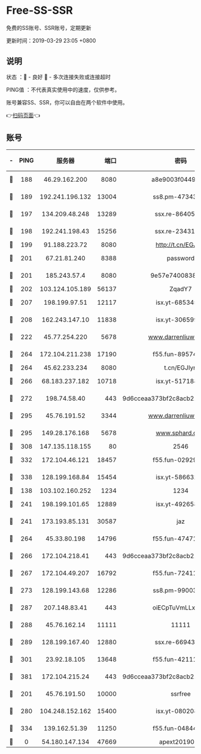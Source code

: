 # Free-SS-SSR

免费的SS账号、SSR账号，定期更新

更新时间：2019-03-29 23:05 +0800

## 说明

状态     ：🙂 - 良好 🙁 - 多次连接失败或连接超时

PING值   ：不代表真实使用中的速度，仅供参考。

账号兼容SS、SSR，你可以自由在两个软件中使用。

👉[扫码页面](https://liesauer.github.io/Free-SS-SSR/)👈

## 账号

|-|PING|服务器|端口|密码|加密方式|区域|
|:----:|:----:|:-----:|-----:|:----:|:----:|:----:|
|🙂|188|46.29.162.200|8080|a8e9003f0449cea5|chacha20-ietf|RU|
|🙂|189|192.241.196.132|13004|ss8.pm-47343847|aes-256-cfb|US|
|🙂|197|134.209.48.248|13289|ssx.re-86405821|aes-256-cfb|US|
|🙂|198|192.241.198.43|15256|ssx.re-23431176|aes-256-cfb|US|
|🙂|199|91.188.223.72|8080|http://t.cn/EGJIyrl|rc4-md5|RU|
|🙂|201|67.21.81.240|8388|password|aes-256-cfb|US|
|🙂|201|185.243.57.4|8080|9e57e7400838a01e|chacha20-ietf|US|
|🙂|202|103.124.105.189|56137|ZqadY7|chacha20|US|
|🙂|207|198.199.97.51|12117|isx.yt-68534554|aes-256-cfb|US|
|🙂|208|162.243.147.10|11838|isx.yt-30659922|aes-256-cfb|US|
|🙂|222|45.77.254.220|5678|www.darrenliuwei.com|aes-256-cfb|SG|
|🙂|264|172.104.211.238|17190|f55.fun-89574264|aes-256-cfb|US|
|🙂|264|45.62.233.234|8080|t.cn/EGJIyrl|rc4-md5|CA|
|🙂|266|68.183.237.182|10718|isx.yt-51718808|aes-256-cfb|SG|
|🙂|272|198.74.58.40|443|9d6cceaa373bf2c8acb22e60b6a58be6|aes-256-cfb|US|
|🙂|295|45.76.191.52|3344|www.darrenliuwei.com|aes-256-cfb|JP|
|🙂|295|149.28.176.168|5678|www.sphard.com|aes-256-cfb|AU|
|🙂|308|147.135.118.155|80|2546|chacha20|US|
|🙂|332|172.104.46.121|18457|f55.fun-02929238|aes-256-cfb|SG|
|🙂|338|128.199.168.84|15454|isx.yt-58663210|aes-256-cfb|SG|
|🙂|138|103.102.160.252|1234|1234|rc4-md5|JP|
|🙂|241|198.199.101.65|12889|isx.yt-49265808|aes-256-cfb|US|
|🙂|241|173.193.85.131|30587|jaz|aes-256-cfb|US|
|🙂|264|45.33.80.198|14796|f55.fun-47471001|aes-256-cfb|US|
|🙂|266|172.104.218.41|443|9d6cceaa373bf2c8acb22e60b6a58be6|aes-256-cfb|US|
|🙂|267|172.104.49.207|16792|f55.fun-72411432|aes-256-cfb|SG|
|🙂|273|128.199.143.68|12286|ss8.pm-99003865|aes-256-cfb|SG|
|🙂|287|207.148.83.41|443|oiECpTuVmLLxk4Ts|aes-256-cfb|AU|
|🙂|288|45.76.162.14|11111|11111|aes-256-cfb|SG|
|🙂|289|128.199.167.40|12880|ssx.re-66943146|aes-256-cfb|SG|
|🙂|301|23.92.18.105|13648|f55.fun-42111898|aes-256-cfb|US|
|🙂|381|172.104.215.24|443|9d6cceaa373bf2c8acb22e60b6a58be6|aes-256-cfb|US|
|🙁|201|45.76.191.50|10000|ssrfree|aes-256-cfb|SG|
|🙁|280|104.248.152.162|15400|isx.yt-08020813|aes-256-cfb|SG|
|🙁|334|139.162.51.39|11250|f55.fun-04844585|aes-256-cfb|SG|
|🙁|0|54.180.147.134|47669|apext2019001|chacha20|KR|
